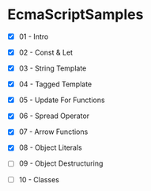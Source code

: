 # EcmaScriptSamples
- [x] 01 - Intro 
- [x] 02 - Const & Let
- [x] 03 - String Template 
- [x] 04 - Tagged Template
- [x] 05 - Update For Functions
- [x] 06 - Spread Operator
- [x] 07 - Arrow Functions
- [x] 08 - Object Literals
- [ ] 09 - Object Destructuring
- [ ] 10 - Classes
 
